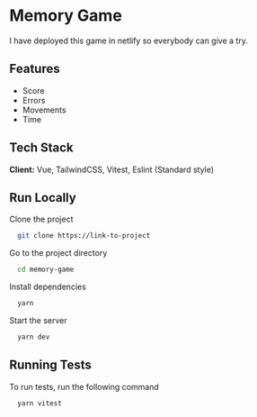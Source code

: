 # Memory Game

I have deployed this game in netlify so everybody can give a try.
## Features

- Score
- Errors
- Movements
- Time

## Tech Stack

**Client:** Vue, TailwindCSS, Vitest, Eslint (Standard style)


## Run Locally

Clone the project

```bash
  git clone https://link-to-project
```

Go to the project directory

```bash
  cd memory-game
```

Install dependencies

```bash
  yarn
```

Start the server

```bash
  yarn dev
```


## Running Tests

To run tests, run the following command

```bash
  yarn vitest
```
